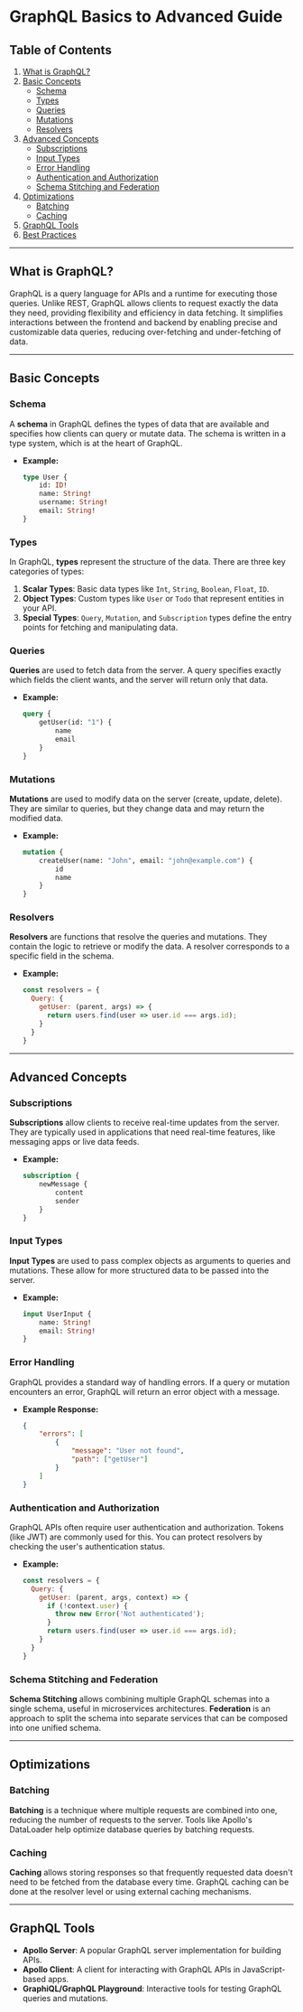 # GraphQL Basics to Advanced Guide

## Table of Contents
1. [What is GraphQL?](#what-is-graphql)
2. [Basic Concepts](#basic-concepts)
    - [Schema](#schema)
    - [Types](#types)
    - [Queries](#queries)
    - [Mutations](#mutations)
    - [Resolvers](#resolvers)
3. [Advanced Concepts](#advanced-concepts)
    - [Subscriptions](#subscriptions)
    - [Input Types](#input-types)
    - [Error Handling](#error-handling)
    - [Authentication and Authorization](#authentication-and-authorization)
    - [Schema Stitching and Federation](#schema-stitching-and-federation)
4. [Optimizations](#optimizations)
    - [Batching](#batching)
    - [Caching](#caching)
5. [GraphQL Tools](#graphql-tools)
6. [Best Practices](#best-practices)

---

## What is GraphQL?

GraphQL is a query language for APIs and a runtime for executing those queries. Unlike REST, GraphQL allows clients to request exactly the data they need, providing flexibility and efficiency in data fetching. It simplifies interactions between the frontend and backend by enabling precise and customizable data queries, reducing over-fetching and under-fetching of data.

---

## Basic Concepts

### Schema

A **schema** in GraphQL defines the types of data that are available and specifies how clients can query or mutate data. The schema is written in a type system, which is at the heart of GraphQL.

- **Example:**
    ```graphql
    type User {
        id: ID!
        name: String!
        username: String!
        email: String!
    }
    ```

### Types

In GraphQL, **types** represent the structure of the data. There are three key categories of types:

1. **Scalar Types**: Basic data types like `Int`, `String`, `Boolean`, `Float`, `ID`.
2. **Object Types**: Custom types like `User` or `Todo` that represent entities in your API.
3. **Special Types**: `Query`, `Mutation`, and `Subscription` types define the entry points for fetching and manipulating data.

### Queries

**Queries** are used to fetch data from the server. A query specifies exactly which fields the client wants, and the server will return only that data.

- **Example:**
    ```graphql
    query {
        getUser(id: "1") {
            name
            email
        }
    }
    ```

### Mutations

**Mutations** are used to modify data on the server (create, update, delete). They are similar to queries, but they change data and may return the modified data.

- **Example:**
    ```graphql
    mutation {
        createUser(name: "John", email: "john@example.com") {
            id
            name
        }
    }
    ```

### Resolvers

**Resolvers** are functions that resolve the queries and mutations. They contain the logic to retrieve or modify the data. A resolver corresponds to a specific field in the schema.

- **Example:**
    ```javascript
    const resolvers = {
      Query: {
        getUser: (parent, args) => {
          return users.find(user => user.id === args.id);
        }
      }
    }
    ```

---

## Advanced Concepts

### Subscriptions

**Subscriptions** allow clients to receive real-time updates from the server. They are typically used in applications that need real-time features, like messaging apps or live data feeds.

- **Example:**
    ```graphql
    subscription {
        newMessage {
            content
            sender
        }
    }
    ```

### Input Types

**Input Types** are used to pass complex objects as arguments to queries and mutations. These allow for more structured data to be passed into the server.

- **Example:**
    ```graphql
    input UserInput {
        name: String!
        email: String!
    }
    ```

### Error Handling

GraphQL provides a standard way of handling errors. If a query or mutation encounters an error, GraphQL will return an error object with a message.

- **Example Response:**
    ```json
    {
        "errors": [
            {
                "message": "User not found",
                "path": ["getUser"]
            }
        ]
    }
    ```

### Authentication and Authorization

GraphQL APIs often require user authentication and authorization. Tokens (like JWT) are commonly used for this. You can protect resolvers by checking the user's authentication status.

- **Example:**
    ```javascript
    const resolvers = {
      Query: {
        getUser: (parent, args, context) => {
          if (!context.user) {
            throw new Error('Not authenticated');
          }
          return users.find(user => user.id === args.id);
        }
      }
    }
    ```

### Schema Stitching and Federation

**Schema Stitching** allows combining multiple GraphQL schemas into a single schema, useful in microservices architectures. **Federation** is an approach to split the schema into separate services that can be composed into one unified schema.

---

## Optimizations

### Batching

**Batching** is a technique where multiple requests are combined into one, reducing the number of requests to the server. Tools like Apollo's DataLoader help optimize database queries by batching requests.

### Caching

**Caching** allows storing responses so that frequently requested data doesn't need to be fetched from the database every time. GraphQL caching can be done at the resolver level or using external caching mechanisms.

---

## GraphQL Tools

- **Apollo Server**: A popular GraphQL server implementation for building APIs.
- **Apollo Client**: A client for interacting with GraphQL APIs in JavaScript-based apps.
- **GraphiQL/GraphQL Playground**: Interactive tools for testing GraphQL queries and mutations.

